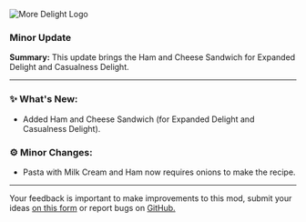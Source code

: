 <p align="left"><img src="https://cdn.modrinth.com/data/znHQQtuU/images/6833d6b12f2605b2925a31261438c6a355903132.png" alt="More Delight Logo">

<h3>Minor Update</h3>
<p><b>Summary:</b> This update brings the Ham and Cheese Sandwich for Expanded Delight and Casualness Delight.</p>
<hr/>

<h3>✨ What's New:</h3>
<ul>
  <li>Added Ham and Cheese Sandwich (for Expanded Delight and Casualness Delight).</li>
</ul>

<h3>⚙️ Minor Changes:</h3>
<ul>
  <li>Pasta with Milk Cream and Ham now requires onions to make the recipe.</li>
</ul>
<hr/>

<p>Your feedback is important to make improvements to this mod, submit your ideas <a href="https://forms.gle/jFshSk3QeH6pqM9E6">on this form</a> or report bugs on <a href="https://github.com/axperty/moredelight-fabric/issues">GitHub.</a></p>
